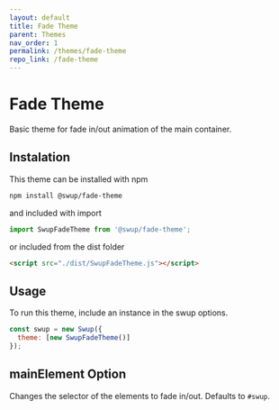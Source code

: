 ```yaml
---
layout: default
title: Fade Theme
parent: Themes
nav_order: 1
permalink: /themes/fade-theme
repo_link: /fade-theme
---
```


# Fade Theme
Basic theme for fade in/out animation of the main container.

## Instalation

This theme can be installed with npm

```bash
npm install @swup/fade-theme
```

and included with import

```javascript
import SwupFadeTheme from '@swup/fade-theme';
```

or included from the dist folder

```html
<script src="./dist/SwupFadeTheme.js"></script>
```

## Usage

To run this theme, include an instance in the swup options.

```javascript
const swup = new Swup({
  theme: [new SwupFadeTheme()]
});
```

## mainElement Option
Changes the selector of the elements to fade in/out. Defaults to `#swup`.

